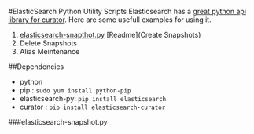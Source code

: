#ElasticSearch Python Utility Scripts
Elasticsearch has a [great python api library for curator](https://pypi.python.org/pypi/elasticsearch-curator). Here are some usefull examples for using it.

1. [elasticsearch-snapthot.py](elasticsearch-utilty-scripts/python/elasticsearch-snapshot.py)  [Readme](Create Snapshots)
2. Delete Snapshots
3. Alias Meintenance

##Dependencies
* python
* pip : ``sudo yum install python-pip``
* elasticsearch-py: ``pip install elasticsearch``
* curator : ``pip install elasticsearch-curator``

###elasticsearch-snapshot.py


